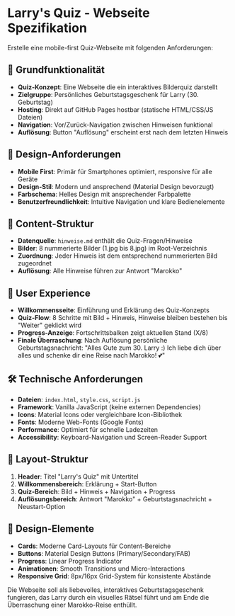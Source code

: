 # Larry's Quiz - Webseite Spezifikation

Erstelle eine mobile-first Quiz-Webseite mit folgenden Anforderungen:

## 🎯 **Grundfunktionalität**
- **Quiz-Konzept**: Eine Webseite die ein interaktives Bilderquiz darstellt
- **Zielgruppe**: Persönliches Geburtstagsgeschenk für Larry (30. Geburtstag)
- **Hosting**: Direkt auf GitHub Pages hostbar (statische HTML/CSS/JS Dateien)
- **Navigation**: Vor/Zurück-Navigation zwischen Hinweisen funktional
- **Auflösung**: Button "Auflösung" erscheint erst nach dem letzten Hinweis

## 📱 **Design-Anforderungen**
- **Mobile First**: Primär für Smartphones optimiert, responsive für alle Geräte
- **Design-Stil**: Modern und ansprechend (Material Design bevorzugt)
- **Farbschema**: Helles Design mit ansprechender Farbpalette
- **Benutzerfreundlichkeit**: Intuitive Navigation und klare Bedienelemente

## 📁 **Content-Struktur**
- **Datenquelle**: `hinweise.md` enthält die Quiz-Fragen/Hinweise
- **Bilder**: 8 nummerierte Bilder (1.jpg bis 8.jpg) im Root-Verzeichnis
- **Zuordnung**: Jeder Hinweis ist dem entsprechend nummerierten Bild zugeordnet
- **Auflösung**: Alle Hinweise führen zur Antwort "Marokko"

## 🎪 **User Experience**
- **Willkommensseite**: Einführung und Erklärung des Quiz-Konzepts
- **Quiz-Flow**: 8 Schritte mit Bild + Hinweis, Hinweise bleiben bestehen bis "Weiter" geklickt wird
- **Progress-Anzeige**: Fortschrittsbalken zeigt aktuellen Stand (X/8)
- **Finale Überraschung**: Nach Auflösung persönliche Geburtstagsnachricht: "Alles Gute zum 30. Larry :) Ich liebe dich über alles und schenke dir eine Reise nach Marokko! 💕"

## 🛠 **Technische Anforderungen**
- **Dateien**: `index.html`, `style.css`, `script.js`
- **Framework**: Vanilla JavaScript (keine externen Dependencies)
- **Icons**: Material Icons oder vergleichbare Icon-Bibliothek
- **Fonts**: Moderne Web-Fonts (Google Fonts)
- **Performance**: Optimiert für schnelle Ladezeiten
- **Accessibility**: Keyboard-Navigation und Screen-Reader Support

## 📐 **Layout-Struktur**
1. **Header**: Titel "Larry's Quiz" mit Untertitel
2. **Willkommensbereich**: Erklärung + Start-Button
3. **Quiz-Bereich**: Bild + Hinweis + Navigation + Progress
4. **Auflösungsbereich**: Antwort "Marokko" + Geburtstagsnachricht + Neustart-Option

## 🎨 **Design-Elemente**
- **Cards**: Moderne Card-Layouts für Content-Bereiche
- **Buttons**: Material Design Buttons (Primary/Secondary/FAB)
- **Progress**: Linear Progress Indicator
- **Animationen**: Smooth Transitions und Micro-Interactions
- **Responsive Grid**: 8px/16px Grid-System für konsistente Abstände

Die Webseite soll als liebevolles, interaktives Geburtstagsgeschenk fungieren, das Larry durch ein visuelles Rätsel führt und am Ende die Überraschung einer Marokko-Reise enthüllt.